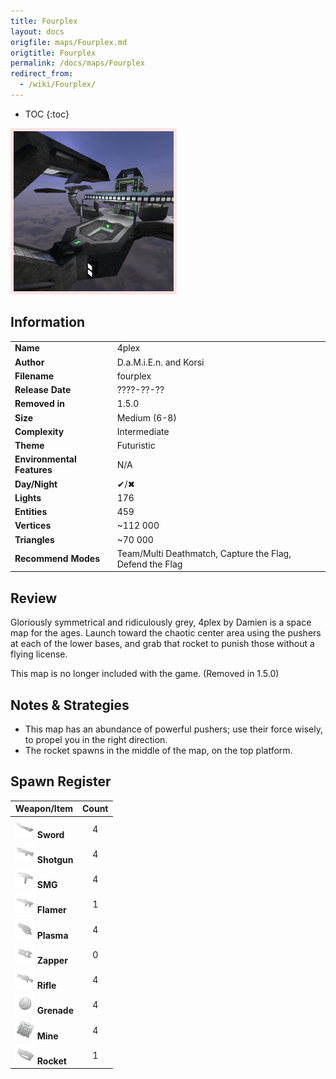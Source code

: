 ```yaml
---
title: Fourplex
layout: docs
origfile: maps/Fourplex.md
origtitle: Fourplex
permalink: /docs/maps/Fourplex
redirect_from:
  - /wiki/Fourplex/
---
```

* TOC
{:toc}
<img style='border:5px solid #ffe0e0e0' src="../images/maps/fourplex.png" width="256px" />

## Information

|                            |                                                          |
|----------------------------|----------------------------------------------------------|
| **Name**                   | 4plex                                                    |
| **Author**                 | D.a.M.i.E.n. and Korsi                                   |
| **Filename**               | fourplex                                                 |
| **Release Date**           | ????-??-??                                               |
| **Removed in**             | 1.5.0                                                    |
| **Size**                   | Medium (6-8)                                             |
| **Complexity**             | Intermediate                                             |
| **Theme**                  | Futuristic                                               |
| **Environmental Features** | N/A                                                      |
| **Day/Night**              | ✔/✖                                                      |
| **Lights**                 | 176                                                      |
| **Entities**               | 459                                                      |
| **Vertices**               | ~112 000                                                 |
| **Triangles**              | ~70 000                                                  |
| **Recommend Modes**        | Team/Multi Deathmatch, Capture the Flag, Defend the Flag |

## Review

Gloriously symmetrical and ridiculously grey, 4plex by Damien is a space map for the ages. Launch toward the chaotic center area using the pushers at each of the lower bases, and grab that rocket to punish those without a flying license.

This map is no longer included with the game. (Removed in 1.5.0)

## Notes & Strategies

- This map has an abundance of powerful pushers; use their force wisely, to propel you in the right direction.
- The rocket spawns in the middle of the map, on the top platform.

## Spawn Register

| Weapon/Item                                                         | Count |
|---------------------------------------------------------------------|:-----:|
| <img src="../images/weapons/sword.png" width="32px"/> **Sword**     |   4   |
| <img src="../images/weapons/shotgun.png" width="32px"/> **Shotgun** |   4   |
| <img src="../images/weapons/smg.png" width="32px"/> **SMG**         |   4   |
| <img src="../images/weapons/flamer.png" width="32px"/> **Flamer**   |   1   |
| <img src="../images/weapons/plasma.png" width="32px"/> **Plasma**   |   4   |
| <img src="../images/weapons/zapper.png" width="32px"/> **Zapper**   |   0   |
| <img src="../images/weapons/rifle.png" width="32px"/> **Rifle**     |   4   |
| <img src="../images/weapons/grenade.png" width="32px"/> **Grenade** |   4   |
| <img src="../images/weapons/mine.png" width="32px"/> **Mine**       |   4   |
| <img src="../images/weapons/rocket.png" width="32px"/> **Rocket**   |   1   |
